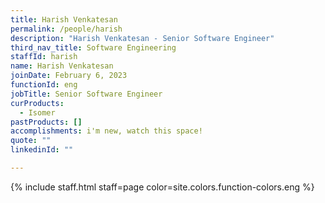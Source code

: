```yaml
---
title: Harish Venkatesan
permalink: /people/harish
description: "Harish Venkatesan - Senior Software Engineer"
third_nav_title: Software Engineering
staffId: harish
name: Harish Venkatesan
joinDate: February 6, 2023
functionId: eng
jobTitle: Senior Software Engineer
curProducts:
  - Isomer
pastProducts: []
accomplishments: i'm new, watch this space!
quote: ""
linkedinId: ""

---
```


{% include staff.html staff=page color=site.colors.function-colors.eng %}
